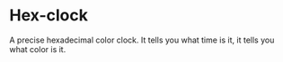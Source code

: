 Hex-clock
=========

A precise hexadecimal color clock. It tells you what time is it, it tells you what color is it.
